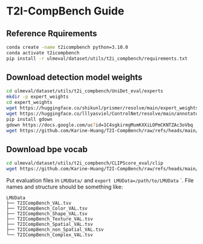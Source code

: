 # T2I-CompBench Guide

## Reference Rquirements
```bash
conda create -name t2icompbench python=3.10.0
conda activate t2icompbench
pip install -r ulmeval/dataset/utils/t2i_compbench/requirements.txt
```

## Download detection model weights
```bash
cd ulmeval/dataset/utils/t2i_compbench/UniDet_eval/experts
mkdir -p expert_weights
cd expert_weights
wget https://huggingface.co/shikunl/prismer/resolve/main/expert_weights/Unified_learned_OCIM_RS200_6x%2B2x.pth
wget https://huggingface.co/lllyasviel/ControlNet/resolve/main/annotator/ckpts/dpt_hybrid-midas-501f0c75.pt
pip install gdown
gdown https://docs.google.com/uc?id=1C4sgkirmgMumKXXiLOPmCKNTZAc3oVbq
wget https://github.com/Karine-Huang/T2I-CompBench/raw/refs/heads/main/UniDet_eval/experts/obj_detection/datasets/label_spaces/learned_mAP+M.json
```

## Download bpe vocab
```bash
cd ulmeval/dataset/utils/t2i_compbench/CLIPScore_eval/clip
wget https://github.com/Karine-Huang/T2I-CompBench/raw/refs/heads/main/CLIPScore_eval/clip/bpe_simple_vocab_16e6.txt.gz
```

Put evaluation files in `LMUData/` and `export LMUData=/path/to/LMUData`
`. File names and structure should be something like:

```
LMUData
├── T2ICompBench_VAL.tsv
├── T2ICompBench_Color_VAL.tsv
├── T2ICompBench_Shape_VAL.tsv
├── T2ICompBench_Texture_VAL.tsv
├── T2ICompBench_Spatial_VAL.tsv
├── T2ICompBench_non_Spatial_VAL.tsv
└── T2ICompBench_Complex_VAL.tsv
```

